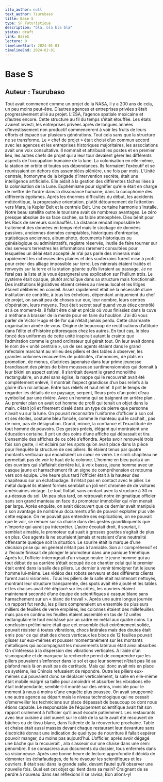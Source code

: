 ```yaml
---
illu_author: null
text_author: Tsurubaso
title: Base S
type: SF Futuristique
description: "bla, bla bla bla"
status: draft
link: BaseS
lecture: 0
timelineStart: 2024-01-01
timelineEnd: 2024-02-01
---
```






# Base S
## Auteur : Tsurubaso


Tout avait commencé comme un projet de la NASA, il y a 200 ans de cela, un peu moins peut-être. D’autres agences et entreprises privées s’était progressivement allié au projet. L’ESA, l’agence spatiale mexicaine et d’autres encore. Cette structure au fil du temps s’était étouffée. Les états avaient investi, les entreprises privées après de longues années d’investissement non productif commencèrent à voir les fruits de leurs efforts et éspacé sur plusieurs générations. Tout cela sans que la structure ne se transforme.
Le « chef de projet » était choisi d’un commun accord avec les agences et les entreprises historiques majoritaires, les associations avait une voix consultative. Il nommait et attribuait les postes et en premier lieu, les autres chefs de projet qui a leur tour devaient gérer les différents aspects de l’occupation humaine de la lune. La colonisation en elle-même, la station en orbite et toutes ses dépendances. Ils formaient l’exécutif et se réunissaient en dehors des assemblées plénière, une fois par mois. 
L’Unité centrale, homonyme de la brigade d’intervention secrète, était une intelligence artificielle. Elle aidait à la gestion des différentes tâches liées à la colonisation de la Lune. Euphémisme pour signifier qu’elle était en charge de mettre de l’ordre dans la dissonance humaine, dans la cacophonie des différents égoïsmes. Après les énormes difficultés du début, les accidents météoritique, la progressive orientation, plutôt détournement de l’attention vers Mars, la Kepler Belt et la centrale Belt. Une certaine harmonie s’installe. Notre beau satellite outre le tourisme avait de nombreux avantages. Le zéro presque absolue de sa face cachée, sa faible atmosphère. Dieu bénit pour les Rack de serveurs surchauffés. La distance rendait impossible le traitement des données en temps réel mais le stockage de données passives, anciennes données comptables, historiques d’entreprise, statistiques anciennes, album photo, documents historiques ou généalogique ou administratifs, registre réservés, inutile de faire tourner sur des serveurs terrestres les informations rarement consultées pour lesquelles un délai était accepté
Je n’ai pas parlé des minerais mais rapidement les richesses des plaines et des souterrains furent mise à profit pour créer des alliage impossible sur terre. Les minerais étaient traités et renvoyés sur la terre et la station géante qu’ils livraient au passage. Je ne ferai pas la liste et je vous épargnerai une explication sur l’hélium trois. Le système était opaque, plutôt archaïque dans sa structure mais fonctionnait. Des institutions législatives étaient créées au niveau local et les litiges étaient délibérés en conseil. Assez rapidement était né la nécessité d’une institution de contrôle, à tous les échelons, dépendant uniquement du chef de projet, on savait peu de choses sur eux, leur nombre, leurs centres d’opération, leurs moyens. Tout était secret sauf quand vous étiez contrôlé et à ce moment-là, il fallait être clair et précis où vous finissiez dans la cuve à méthane à brasser de la merde pour en faire du houblon. J’ai dû vous parler de Victor Hugo et de l’or qui n’était jamais perdu. Cette charmante organisation aimée de vous.
Origine de beaucoup de rectifications d’attitude dans l’élite et d’histoire pittoresques chez les autres. En tout cas, le bleu foncé des uniformes de cette unité inspirait autant la crainte que l’admiration comme le grand ordinateur qui gérait tout. On leur avait donné le nom de « unité centrale », un de ses agents étaient dans le grand réfectoire marchant au milieu des piliers et des tables à observer, les grandes colonnes recouvertes de publicités, d’annonces, de plats en promotion, de menus, d’actrices japonaise dans leur prime jeunesse brandissant des pintes de bière mousseuse surdimensionnées qui donnait à leur bikini en aspect estival. Il s’arrêtait devant le grand monolithe rectangulaire, un autel sans église, la nappe qui le recouvrait avait été complètement enlevé, Il montrait l’aspect grandiose d’un bas reliefs à la gloire d’un roi antique. Entre bas reliefs et haut relief. Il prit le temps de regarder les détails de ce paysage, serpent, fleurs près d’un point d’eau symbolisé par une rivière. Avec un homme qui se baignent en arrière plan . Au premier plan on avait cet homme de profil qui tenait un objet dans la main. c’était joli et finement ciselé dans un type de pierre que personne n’avait vu sur la lune.
On pouvait reconnaître l’uniforme d’officier à son col et ses étoiles, costume bleu foncée, comme le manteau qui le cachait , pas de nom, pas de désignation. Grand, mince, la confiance et l’exactitude de tout homme de pouvoirs. Des gestes précis, élégant qui montraient une éducation certaine. Il prit un des coins d’une affiche qui dépassait et tira. L’ensemble des affiches de ce côté s’effondra. Après avoir renouvelé trois fois son geste, il vit éclairé par les spots qu’on avait placé dans la pièce pour l’enquête la structure de ces piliers. Ils étaient tenus par quatre montants verticaux qui encadraient un cœur en verre. Le simili chapiteau ne permettait pas de voir le haut de la colonne. L’homme en bleu parla à un des ouvriers qui s’affairait derrière lui, à voix basse, jeune homme avec un casque jaune et harnachement fit un signe de compréhension et retourna vers son équipe. Une heure plus tard l’officier était à la hauteur des chapiteaux sur un échafaudage. Il n’était pas en contact avec le pilier. Le métal duquel ils étaient formés semblait un joli vert chromée de de voitures américaines vintage. 
Le tout flottait sans contact avec la structure à 30 m au-dessus du sol. Un peu plus tard, on retrouvait notre énigmatique officier sans son grand manteau en face du promoteur immobilier qui n’en menait par large. Après enquête, on avait découvert que ce dernier avait manipulé à son avantage de nombreux documents afin de pouvoir exploiter plus vite cette espace. On ne pouvait pas entendre ses explications, on ne pouvait que le voir, se remuer sur sa chaise dans des gestes grandiloquents que n’importe qui aurait pu interpréter. L’autre écoutait droit, il souriait, il semblait aimable, le promoteur qui suait à grosses gouttes s’agitait de plus en plus. Ces agents là ne souriaient jamais et restaient d’une neutralité offensante quelque soit la situation. Le sourire était la marque d’une décision prise qui en général n’était pas à l’amiable. Son air compréhensif et à l’écoute finissait de plonger le promoteur dans une panique frénétique.
Après lui, l’officier interrogeait d’un visage neutre le jeune homme qui au tout début de sa carrière s’était occupé de ce chantier celui qui le premier était entré dans la salle des piliers.
Le dernier à venir témoigner fut le jeune homme lui-même. Les vidéos des robots serveurs et des différents clients furent aussi visionnés . Tous les piliers de la salle était maintenant nettoyés, montrant leur structure transparente, des spots avait été ajouté et les tables et les chaises avait été déplacé sur les côtés, les ouvriers étaient maintenant secondé d’une équipe de scientifiques à casque blanc sans harnachement sur un « blanc de travail ». Après une autre longue journée un rapport fut rendu, les piliers comprenaient un ensemble de plusieurs milliers de feuilles de verre empilées, les colonnes étaient des millefeuilles mais pas en continu les feuilles étaient assemblé en tas de 12 unités rectangulaire le tout enchâssé par un cadre en métal aux quatre coins. La conclusion préliminaire était que cet ensemble était extrêmement solide, pouvait résister à toutes vibrations, chocs latérales mais des doutes était emis pour ce qui était des chocs verticaux les blocs de 12 feuilles pouvait glisser sur eux-mêmes et pousser momentanément sur les montants métalliques qui accompagnait les mouvements latéraux était ainsi absorbés. On s’intéressa à la dispersion des vibrations verticales.
A l’aide d’un sismographe et de marqueur la recherche permit de comprendre que les piliers pouvaient s’enfoncer dans le sol et que leur sommet n’était pas lié au plafond mais là on avait pas de certitude. Mais qui donc avait mis en place ce système, les Chinois refusaient de répondre. Outre les piliers eux-mêmes qui pouvaient donc se déplacer verticalement, la salle en elle-même était mobile malgré sa taille pour amoindrir et absorber les vibrations elle était indépendante, semble-t-il monté sur des vérins, invisible pour le moment à nous à moins d’une enquête plus poussée. On avait soupçonné une autre agence au départ mais le niveau technologique qui ne cessait d’émerveiller les techniciens sur place dépassait de beaucoup ce dont nous étions capable. Le responsable de l’équipement scientifique avait fait son rapport oralement à l’officier qu’il avait écouté patiemment. Les restaurants avec leur cuisine à ciel ouvert sur le côté de la salle avait été recouvert de bâches ou de tissu blanc, dans l’attente de la réouverture prochaine. Table et chaise était aussi massés devant chaque restaurant leur devanture sans électricité donnait une indication de quel type de nourriture il fallait espérer pouvoir manger, du moins pas aujourd’hui.
L’officier, après avoir dégagé une bâche qui la recouvrait , alla s’asseoir sur une chaise dans une semi pénombre. Il se consacrera aux documents du dossier, tous enfermés dans sa visionneuse. 
Après une bonne heure de lecture approfondie il décida de démonter les échafaudages, de faire évacuer les scientifiques et les ouvriers. Il était seul dans la grande salle, devant l’autel qu’il observer une nouvelle fois. Quel est cet objet qui tient dans sa main?
Craignant de se perdre à nouveau dans ses réflexions il se ravisa,
Bon allons-y!

